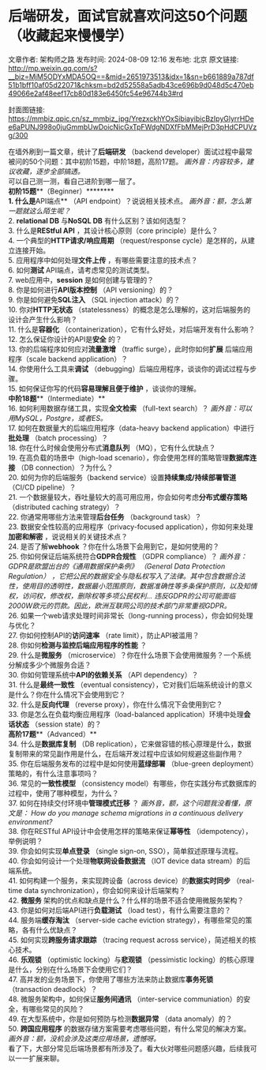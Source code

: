 # 后端研发，面试官就喜欢问这50个问题（收藏起来慢慢学）

文章作者: 架构师之路
发布时间: 2024-08-09 12:16
发布地: 北京
原文链接: http://mp.weixin.qq.com/s?__biz=MjM5ODYxMDA5OQ==&mid=2651973513&idx=1&sn=b661889a787df51b1bff10af05d22071&chksm=bd2d52558a5adb43ce696b9d048d5c470eb49066e2af48eef17cb80d183e6450fc54e96744b3#rd

封面图链接: https://mmbiz.qpic.cn/sz_mmbiz_jpg/YrezxckhYOxSibiayibicBzIpyGlyrrHDee6aPUNJ998o0juGmmbUwDoicNicGxTpFWdgNDXfFbMMejPrD3pHdCPUVzg/300

在墙外刷到一篇文章，统计了**后端研发** （backend developer）面试过程中最常被问的50个问题：其中初阶15题，中阶18题，高阶17题。
_画外音：内容较多，建议收藏，逐步全部搞透。_  
可以自己测一测，看自己进阶到哪一层了。  
**初阶15题****（Beginner）********  
**1\. 什么是**API端点** （API endpoint）？说说相关技术点。 _画外音：额，怎么第一题就这么陌生呢？_  
2\. **relational DB** 与**NoSQL DB** 有什么区别？该如何选型？  
3\. 什么是**REStful API** ，其设计核心原则（core principle）是什么？  
4\. 一个典型的**HTTP请求/响应周期** （request/response cycle）是怎样的，从建立连接开始。  
5\. 应用程序中如何处理**文件上传** ，有哪些需要注意的技术点？  
6\. 如何**测试** API端点，请考虑常见的测试类型。  
7\. web应用中，**session** 是如何创建与管理的？  
8\. 你是如何进行**API版本控制** （API versioning）的？  
9\. 你是如何避免**SQL注入** （SQL injection attack）的？  
10\. 你对**HTTP无状态** （statelessness）的概念是怎么理解的，这对后端服务的设计会产生什么影响？  
11\. 什么是**容器化** （containerization），它有什么好处，对后端开发有什么影响？  
12\. 怎么保证你设计的API是**安全** 的？  
13\. 你的后端程序如何应对**流量激增** （traffic surge），此时你如何**扩展** 后端应用程序（scale backend
application）？  
14\. 你使用什么工具来**调试** （debugging）后端应用程序，谈谈你的调试过程与步骤。  
15\. 如何保证你写的代码**容易理解且便于维护** ，谈谈你的理解。  
**中阶18题****（Intermediate）**  
16\. 如何利用数据存储工具，实现**全文检索** （full-text search）？ _画外音：可以用MySQL，Postgre，或者ES。_  
17\. 如何在数据量大的后端应用程序（data-heavy backend application）中进行**批处理** （batch
processing）？  
18\. 你在什么时候会使用分布式**消息队列** （MQ），它有什么优缺点？  
19\. 在高负载的场景中（high-load scenario），你会使用怎样的策略管理**数据库连接** （DB connection）？为什么？  
20\. 如何为你的后端服务（backend service）设置**持续集成/持续部署管道** （CI/CD pipeline）？  
21\. 一个数据量较大，吞吐量较大的高可用应用，你会如何考虑**分布式缓存策略** （distributed caching strategy）？  
22\. 你通常用哪些方法来管理**后台任务** （background task）？  
23\. 数据安全性较高的应用程序（privacy-focused application），你如何来处理**加密和解密** ，说说相关的关键技术点？  
24\. 是否了解**webhook** ？你在什么场景下会用到它，是如何使用的？  
25\. 你如何保证后端系统符合**GDPR合规性** （GDPR compliance）？ _画外音：_ _GDPR是欧盟出台的《通用数据保护条例》_
_（General Data Protection Regulation）_
_，它把公民的数据安全与隐私权写入了法律。其中包含数据合法性，使用目的透明性，数据最小范围原则，数据准确性等多条保护原则，以及知情权，访问权，修改权，删除权等多项公民权利…
违反GDPR的公司可能面临2000W欧元的罚款。因此，欧洲互联网公司的技术部门非常重视GDPR。_  
26\. 如果一个web请求处理时间非常长（long-running process），你会如何处理与优化？  
27\. 你如何控制API的**访问速率** （rate limit），防止API被滥用？  
28\. 你如何**检测与监控后端应用程序的性能** ？  
29\. 什么是**微服务** （microservice）？你在什么场景下会使用微服务？一个系统分解成多少个微服务合适？  
30\. 你如何管理系统中**API的依赖关系** （API dependency）？  
31\. 什么是**最终一致性** （eventual consistency），它对我们后端系统设计的意义是什么？你在什么情况下会使用到它？  
32\. 什么是**反向代理** （reverse proxy），你在什么情况下会使用到它？  
33\. 你是怎么在负载均衡应用程序（load-balanced application）环境中处理**会话状态** （session state）的？  
**高阶17题****（Advanced）**  
34\. 什么是**数据库复制** （DB
replication），它来做容错的核心原理是什么，数据复制带来的常见副作用是什么，在后端开发过程中应该如何规避这些副作用？  
35\. 你在后端服务发布的过程中是如何使用**蓝绿部署** （blue-green deployment）策略的，有什么注意事项吗？  
36\. 常见的**一致性模型** （consistency model）有哪些，你在实践分布式数据库的过程中，使用了哪种模型，为什么？  
37\. 如何在持续交付环境中**管理模式迁移** ？ _画外音，额，这个问题我没看懂，原文是：_ _How do you manage schema
migrations in a continuous delivery environment?_  
38\. 你在RESTful API设计中会使用怎样的策略来保证**幂等性** （idempotency），举例说明？  
39\. 你会如何实现**单点登录** （single sign-on, SSO），简单叙述原理与流程。  
40\. 你会如何设计一个处理**物联网设备数据流** （IOT device data stream）的后端系统。  
41\. 如何构建一个服务，来实现跨设备（across device）的**数据实时同步** （real-time data
synchronization），你会如何来设计后端架构？  
42\. **微服务** 架构的优点和缺点是什么？什么样的场景不适合使用微服务架构？  
43\. 你是如何对后端API进行**负载测试** （load test），有什么需要注意的？  
44\. 服务端**缓存淘汰** （server-side cache eviction strategy），有哪些常见的策略，各有什么优缺点？  
45\. 如何实现**跨服务请求跟踪** （tracing request across service），简述相关的核心技术。  
46\. **乐观锁** （optimistic locking）与**悲观锁** （pessimistic
locking）的核心原理是什么，分别在什么场景下会使用它们？  
47\. 高并发的业务场景下，你使用了哪些方法来防止数据库**事务死锁** （transaction deadlock）？  
48\. 微服务架构中，如何保证**服务间通讯** （inter-service communiation）的安全，有哪些常见的风险？  
49\. 在大型系统中，你是如何预防与检测**数据异常** （data anomaly）的？  
50\. **跨国应用程序** 的数据存储方案需要考虑哪些问题，有什么常见的解决方案。 _画外音：额，没机会涉及这类应用场景，遗憾呀。_  
看了下，大部分常见后端场景都有所涉及了。看大伙对哪些问题感兴趣，后续我可以一一扩展来聊。  

